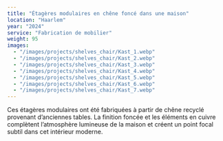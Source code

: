 ```yaml
---
title: "Étagères modulaires en chêne foncé dans une maison"
location: "Haarlem"
year: "2024"
service: "Fabrication de mobilier"
weight: 95
images:
  - "/images/projects/shelves_chair/Kast_1.webp"
  - "/images/projects/shelves_chair/Kast_2.webp"
  - "/images/projects/shelves_chair/Kast_3.webp"
  - "/images/projects/shelves_chair/Kast_4.webp"
  - "/images/projects/shelves_chair/Kast_5.webp"
  - "/images/projects/shelves_chair/Kast_6.webp"
  - "/images/projects/shelves_chair/Kast_7.webp"
---
```


Ces étagères modulaires ont été fabriquées à partir de chêne recyclé provenant d’anciennes tables. La finition foncée et les éléments en cuivre complètent l’atmosphère lumineuse de la maison et créent un point focal subtil dans cet intérieur moderne.
